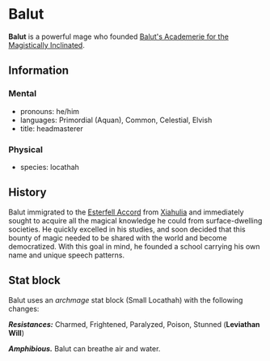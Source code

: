 # Balut

**Balut** is a powerful mage who founded [Balut's Academerie for the Magistically Inclinated](../).

## Information

### Mental

- pronouns: he/him
- languages: Primordial (Aquan), Common, Celestial, Elvish
- title: headmasterer

### Physical

- species: locathah

## History

Balut immigrated to the [Esterfell Accord](../../../societies/esterfell-accord/) from [Xiahulia](../../../societies/xiahulia.md) and immediately sought to acquire all the magical knowledge he could from surface-dwelling societies. He quickly excelled in his studies, and soon decided that this bounty of magic needed to be shared with the world and become democratized. With this goal in mind, he founded a school carrying his own name and unique speech patterns.

## Stat block

Balut uses an _archmage_ stat block (Small Locathah) with the following changes:

_**Resistances:**_ Charmed, Frightened, Paralyzed, Poison, Stunned (**Leviathan Will**)

_**Amphibious.**_ Balut can breathe air and water.
